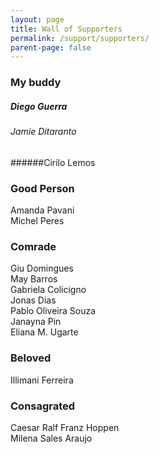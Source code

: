 ```yaml
---
layout: page
title: Wall of Supporters
permalink: /support/supporters/
parent-page: false
---
```


### My buddy  
##### Diego Guerra  
###### Jamie Ditaranto  
######Cirilo Lemos  

  
### Good Person  
Amanda Pavani  
Michel Peres  
  
    
### Comrade  
Giu Domingues  
May Barros  
Gabriela Colicigno  
Jonas Dias  
Pablo Oliveira Souza  
Janayna Pin  
Eliana M. Ugarte  
  
  
### Beloved   
Illimani Ferreira  
  
  
### Consagrated  
Caesar Ralf Franz Hoppen  
Milena Sales Araujo
